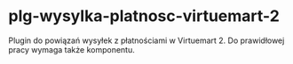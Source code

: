 plg-wysylka-platnosc-virtuemart-2
=================================

Plugin do powiązań wysyłek z płatnościami w Virtuemart 2. Do prawidłowej pracy wymaga także komponentu.

